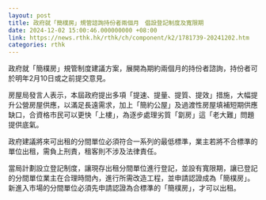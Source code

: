 ```yaml
---
layout: post
title: 政府就「簡樸房」規管諮詢持份者兩個月　倡設登記制度及寬限期
date: 2024-12-02 15:00:46.000000000 +08:00
link: https://news.rthk.hk/rthk/ch/component/k2/1781739-20241202.htm
categories: rthk
---
```


政府就「簡樸房」規管制度建議方案，展開為期約兩個月的持份者諮詢，持份者可於明年2月10日或之前提交意見。

房屋局發言人表示，本屆政府提出多項「提速、提量、提質、提效」措施，大幅提升公營房屋供應，以滿足長遠需求，加上「簡約公屋」及過渡性房屋填補短期供應缺口，合資格市民可以更快「上樓」，為逐步處理劣質「劏房」這「老大難」問題提供底氣。

政府建議將來可出租的分間單位必須符合一系列的最低標準，業主若將不合標準的單位出租，需負上刑責，租客則不涉及法律責任。

當局計劃設立登記制度，讓現存出租分間單位進行登記，並設有寬限期，讓已登記的分間單位業主在合理時間內，進行所需改造工程，並申請認證成為「簡樸房」。新進入市場的分間單位必須先申請認證為合標準的「簡樸房」，才可以出租。
